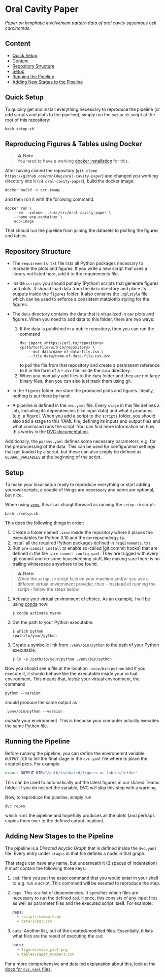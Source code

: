# Oral Cavity Paper

_Paper on lymphatic involvement pattern data of oral cavity squamous cell carcinomas._

## Content

- [Quick Setup](#quick-setup)
- [Content](#content)
- [Repository Structure](#repository-structure)
- [Setup](#setup)
- [Running the Pipeline](#running-the-pipeline)
- [Adding New Stages to the Pipeline](#adding-new-stages-to-the-pipeline)


## Quick Setup

To quickly get and install everything necessary to reproduce the pipeline (or add scripts and plots to the pipeline), simply run the `setup.sh` script at the root of this repository:

```
bash setup.sh
```

## Reproducing Figures & Tables using Docker

> :warning: **Note** \
> You need to have a working [docker installation] for this.

After having cloned the repository (`git clone https://github.com/rmnldwg/oral-cavity-paper`) and changed you working directory into it (`cd oral-cavity-paper`), build the docker image:

```
docker build -t ocr-image .
```

and then run it with the following command:

```
docker run \
    --rm --volume .:/usr/src/oral-cavity-paper \
    --name ocp-container \
    ocp-image
```

That should run the pipeline from joining the datasets to plotting the figures and tables.

[docker installation]: https://docs.docker.com/get-docker/


## Repository Structure

- The `requirements.txt` file lists all Python packages necessary to recreate the plots and figures. If you write a new script that uses a library not listed here, add it to the requirements file.
- Inside `scripts` you should put any (Python) scripts that generate figures and plots. It should load data from the `data` directory and place its outputs inside the `figures` folder. It also contains the `.mplstyle` file which can be used to enforce a consistent matplotlib styling for the figures.
- The `data` directory contains the data that is visualized in our plots and figures. When you need to add data to this folder, there are two ways:

    1. If the data is published in a public repository, then you can run the command
        ```
        dvc import <https://url.to/repository> <path/to/file/within/repository> \
            --out data/name-of-data-file.csv \
            --file data/name-of-data-file.csv.dvc
        ```
        to pull the file from that repository and create a permanent reference to it in the form of a `*.dvc` file inside the `data` directory.
    2. When you manually add files to the `data` folder and they are not large binary files, then you can also just track them using git.

- In the `figures` folder, we store the produced plots and figures. Ideally, nothing is put there by hand.
- A pipeline is defined in the `dvc.yaml` file. Every `stage` in this file defines a job, including its dependencies (like input data) and what it produces (e.g. a figure). When you add a script to the `scripts` folder, you should also add a stage to this YAML file, defining its inputs and output files and what command runs the script. You can find more information on how this works in the [DVC documentation].

[DVC documentation]: https://dvc.org/doc

Additionally, the `params.yaml` defines some necessary parameters, e.g. for the preprocessing of the data. This can be used for configuration settings that get loaded by a script, but these can also simply be defined as `GLOBAL_VARIABLES` at the beginning of the script.


## Setup

To make your local setup ready to reproduce everything or start adding yourown scripts, a couple of things are necessary and some are optional, but nice.

When using [`venv`], this is as straightforward as running the `setup.sh` script:

```
bash ./setup.sh
```

This does the following things in order:

1. Create a folder named `.venv` inside the repository where it places the executables for Python 3.10 and the correpsonding `pip`.
2. Install all the required Python packages defined in `requirements.txt`.
3. Run `pre-commit install` to enable so-called [git commit hooks] that are defined in the file `.pre-commit-config.yaml`. They are trigged with every git commit and do some housekeeping stuff, like making sure there is no trailing whitespace anywhere to be found.

> :warning: **Note:** \
> When the `setup.sh` script fails on your machine and/or you use a different virtual environment provider, then - insstead of running the script - follow the steps below

1. Activate your virtual environment of choice. As an example, I will be using [conda] now:

   ```
   $ conda activate myenv
   ```

2. Get the path to your Python executable:

   ```
   $ which python
   /path/to/your/python
   ```

3. Create a symbolic link from `.venv/bin/python` to the path of your Python executable:

   ```
   $ ln -s /path/to/your/python .venv/bin/python
   ```

Now you should see a file at the location `.venv/bin/python` and if you execute it, it should behave like the executable inside your virtual environment. This means that, _inside_ your virtual environment, the command

```
python --version
```

should produce the same output as

```
.venv/bin/python --version
```

_outside_ your environment. This is because your computer actually executes the same Python file.


[`venv`]: https://docs.python.org/3.10/library/venv.html
[conda]: https://docs.conda.io/en/latest/miniconda.html


## Running the Pipeline

Before running the pipeline, you can define the environemnt variable `OUTPUT_DIR` to tell the final stage in the `dvc.yaml` file where to place the created plots. For example:

```bash
export OUTPUT_DIR="/path/to/shared/figures-or-tables/folder"
```

This can be used to automatically put the latest figures in our shared Teams folder. If you do not set the variable, DVC will skip this step with a warning.

Now, to reproduce the pipeline, simply run

```
dvc repro
```

which runs the pipeline and hopefully produces all the plots (and perhaps copies them over to the defined output location).


## Adding New Stages to the Pipeline

The pipeline is a _Directed Acyclic Graph_ that is defined inside the `dvc.yaml` file. Every entry under `stages` in that file defines a node in that graph.

That stage can have any name, but underneath it (2 spaces of indentation) it must contain the following three keys:

1. `cmd`: Here you put the exact command that you would enter in your shell to e.g. run a script. This command will be exeuted to reproduce the step.
2. `deps`: This is a list of dependencies. It specifies which files are necessary to run the defined `cmd`. Hence, this consists of any input files as well as parameter files and the executed script itself. For example:

   ```yaml
   deps:
     - scripts/compute.py
     - data/input.csv
   ```
3. `outs`: Another list, but of the created/modified files. Essentially, it lists what files are the result of executing the `cmd`:

   ```yaml
   outs:
     - figures/nice_plot.png
     - tables/super_numbers.csv
   ```

For a more comprehensive and detailed explanation about this, look at the [docs for `dvc.yaml` files].

[docs for `dvc.yaml` files]: https://dvc.org/doc/user-guide/project-structure/dvcyaml-files#dvcyaml
